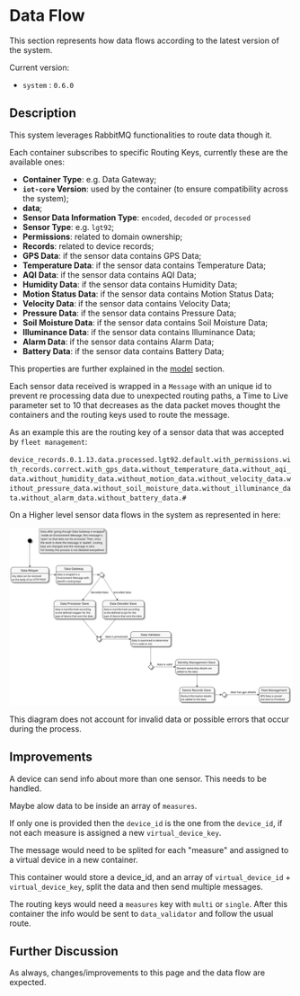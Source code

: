 # Data Flow

This section represents how data flows according to the latest version of the system.

Current version:

- `system` : `0.6.0`

## Description

This system leverages RabbitMQ functionalities to route data though it.

Each container subscribes to specific Routing Keys, currently these are the available ones:

- **Container Type**: e.g. Data Gateway;
- **`iot-core` Version**: used by the container (to ensure compatibility across the system);
- **data**;
- **Sensor Data Information Type**: `encoded`, `decoded` or `processed`
- **Sensor Type**: e.g. `lgt92`;
- **Permissions**: related to domain ownership;
- **Records**: related to device records;
- **GPS Data**: if the sensor data contains GPS Data;
- **Temperature Data**: if the sensor data contains Temperature Data;
- **AQI Data**: if the sensor data contains AQI Data;
- **Humidity Data**: if the sensor data contains Humidity Data;
- **Motion Status Data**: if the sensor data contains Motion Status Data;
- **Velocity Data**: if the sensor data contains Velocity Data;
- **Pressure Data**: if the sensor data contains Pressure Data;
- **Soil Moisture Data**: if the sensor data contains Soil Moisture Data;
- **Illuminance Data**: if the sensor data contains Illuminance Data;
- **Alarm Data**: if the sensor data contains Alarm Data;
- **Battery Data**: if the sensor data contains Battery Data;

This properties are further explained in the [model](../model/README.md) section.

Each sensor data received is wrapped in a `Message` with an unique id to prevent re processing data due to unexpected routing paths, a Time to Live parameter set to 10 that decreases as the data packet moves thought the containers and the routing keys used to route the message.

As an example this are the routing key of a sensor data that was accepted by `fleet management`:

`device_records.0.1.13.data.processed.lgt92.default.with_permissions.with_records.correct.with_gps_data.without_temperature_data.without_aqi_data.without_humidity_data.without_motion_data.without_velocity_data.without_pressure_data.without_soil_moisture_data.without_illuminance_data.without_alarm_data.without_battery_data.#`

On a Higher level sensor data flows in the system as represented in here:

![data-flow](diagrams/data-flow.svg)

This diagram does not account for invalid data or possible errors that occur during the process.

## Improvements

A device can send info about more than one sensor. This needs to be handled.

Maybe alow data to be inside an array of `measures`.

If only one is provided then the `device_id` is the one from the `device_id`, if not each measure is assigned a new `virtual_device_key`.

The message would need to be splited for each "measure" and assigned to a virtual device in a new container.

This container would store a device_id, and an array of `virtual_device_id` + `virtual_device_key`, split the data and then send multiple messages.

The routing keys would need a `measures` key with `multi` or `single`. After this container the info would be sent to `data_validator` and follow the usual
route.

## Further Discussion

As always, changes/improvements to this page and the data flow are expected.
